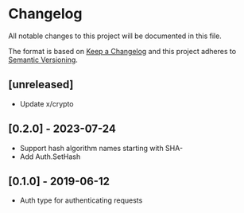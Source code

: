 # Changelog
All notable changes to this project will be documented in this file.

The format is based on [Keep a Changelog](http://keepachangelog.com/en/1.0.0/)
and this project adheres to [Semantic Versioning](http://semver.org/spec/v2.0.0.html).

## [unreleased]

- Update x/crypto

## [0.2.0] - 2023-07-24

- Support hash algorithm names starting with SHA-
- Add Auth.SetHash

## [0.1.0] - 2019-06-12

- Auth type for authenticating requests

